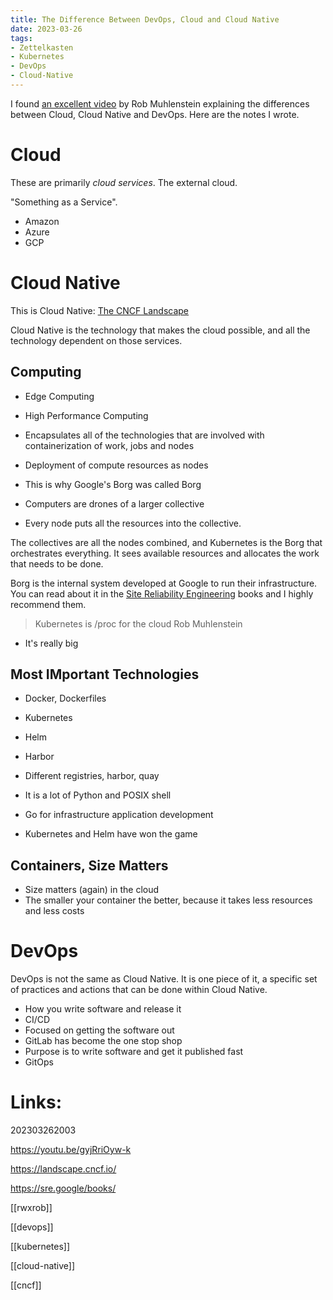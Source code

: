 ```yaml
---
title: The Difference Between DevOps, Cloud and Cloud Native
date: 2023-03-26
tags:
- Zettelkasten
- Kubernetes
- DevOps
- Cloud-Native
---
```


I found [an excellent video](https://youtu.be/gyjRriOyw-k) by Rob Muhlenstein explaining the differences between Cloud, Cloud Native and DevOps. Here are the notes I wrote.

# Cloud

These are primarily *cloud services*. The external cloud. 

"Something as a Service".

* Amazon
* Azure
* GCP

# Cloud Native

This is Cloud Native: [The CNCF Landscape](https://landscape.cncf.io/)

Cloud Native is the technology that makes the cloud possible, and all the technology dependent on those services.

## Computing

* Edge Computing
* High Performance Computing

* Encapsulates all of the technologies that are involved with containerization of work, jobs and nodes
* Deployment of compute resources as nodes
* This is why Google's Borg was called Borg
* Computers are drones of a larger collective
* Every node puts all the resources into the collective. 

The collectives are all the nodes combined, and Kubernetes is the Borg that orchestrates everything. It sees available resources and allocates the work that needs to be done.

Borg is the internal system developed at Google to run their infrastructure. You can read about it in the [Site Reliability Engineering](https://sre.google/books/) books and I highly recommend them.

> Kubernetes is /proc for the cloud
> Rob Muhlenstein

* It's really big

## Most IMportant Technologies

* Docker, Dockerfiles
* Kubernetes
* Helm
* Harbor
* Different registries, harbor, quay

* It is a lot of Python and POSIX shell
* Go for infrastructure application development

* Kubernetes and Helm have won the game

## Containers, Size Matters

* Size matters (again) in the cloud
* The smaller your container the better, because it takes less resources and less costs

# DevOps

DevOps is not the same as Cloud Native. It is one piece of it, a specific set of practices and actions that can be done within Cloud Native.

* How you write software and release it
* CI/CD
* Focused on getting the software out
* GitLab has become the one stop shop
* Purpose is to write software and get it published fast
* GitOps

# Links:

202303262003

https://youtu.be/gyjRriOyw-k

https://landscape.cncf.io/

https://sre.google/books/

[[rwxrob]]

[[devops]]

[[kubernetes]]

[[cloud-native]]

[[cncf]]

